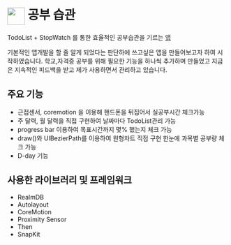 # <img src = "https://user-images.githubusercontent.com/61108853/176364407-b07dd82a-5141-4dff-b913-ba58e951663d.png" width = "40px" align="center" >  공부 습관

TodoList + StopWatch 를 통한 효율적인 공부습관을 기르는 [앱](https://apps.apple.com/kr/app/공부습관/id1615341796)

기본적인 앱개발을 할 줄 알게 되었다는 판단하에 쓰고싶은 앱을 만들어보고자 하여 시작하였습니다. 
학교,자격증 공부를 위해 필요한 기능을 하나씩 추가하며 만들었고 지금은 지속적인 피드백을 받고 제가 사용하면서 관리하고 있습니다.


## 주요 기능
 - 근접센서, coremotion 을 이용해 핸드폰을 뒤집어서 실공부시간 체크가능
 - 주 달력, 월 달력을 직접 구현하여 날짜마다 TodoList관리 가능
 - progress bar 이용하여 목표시간까지 몇% 했는지 체크 가능
 - draw()와 UIBezierPath를 이용하여 원형차트 직접 구현 한눈에 과목별 공부량 체크 가능
 - D-day 기능


## 사용한 라이브러리 및 프레임워크
 - RealmDB
 - Autolayout
 - CoreMotion
 - Proximity Sensor
 - Then
 - SnapKit
